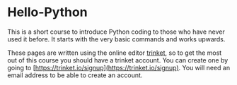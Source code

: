# Hello-Python

This is a short course to introduce Python coding to those who have never used it before. It starts with the very basic commands and works upwards.

These pages are written using the online editor [trinket](https://trinket.io), so to get the most out of this course you should have a trinket account. You can create one by going to [https://trinket.io/signup](https://trinket.io/signup). You will need an email address to be able to create an account.
